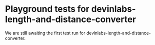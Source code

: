# Playground tests for devinlabs-length-and-distance-converter
We are still awaiting the first test run for devinlabs-length-and-distance-converter.
